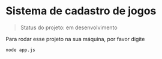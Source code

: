 # Sistema de cadastro de jogos

> Status do projeto: em desenvolvimento


Para rodar esse projeto na sua máquina, por favor digite

```
node app.js
```
